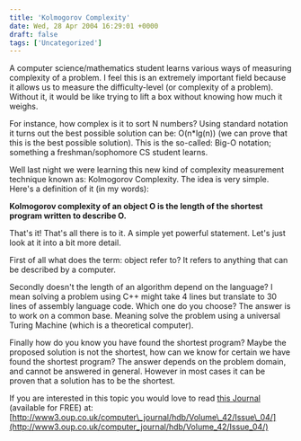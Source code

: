 ```yaml
---
title: 'Kolmogorov Complexity'
date: Wed, 28 Apr 2004 16:29:01 +0000
draft: false
tags: ['Uncategorized']
---
```


A computer science/mathematics student learns various ways of measuring complexity of a problem. I feel this is an extremely important field because it allows us to measure the difficulty-level (or complexity of a problem). Without it, it would be like trying to lift a box without knowing how much it weighs.

For instance, how complex is it to sort N numbers? Using standard notation it turns out the best possible solution can be: O(n\*lg(n)) (we can prove that this is the best possible solution). This is the so-called: Big-O notation; something a freshman/sophomore CS student learns.

Well last night we were learning this new kind of complexity measurement technique known as: Kolmogorov Complexity. The idea is very simple. Here's a definition of it (in my words):

**Kolmogorov complexity of an object O is the length of the shortest program written to describe O.**

That's it! That's all there is to it. A simple yet powerful statement. Let's just look at it into a bit more detail.

First of all what does the term: object refer to? It refers to anything that can be described by a computer.

Secondly doesn't the length of an algorithm depend on the language? I mean solving a problem using C++ might take 4 lines but translate to 30 lines of assembly language code. Which one do you choose? The answer is to work on a common base. Meaning solve the problem using a universal Turing Machine (which is a theoretical computer).

Finally how do you know you have found the shortest program? Maybe the proposed solution is not the shortest, how can we know for certain we have found the shortest program? The answer depends on the problem domain, and cannot be answered in general. However in most cases it can be proven that a solution has to be the shortest.

If you are interested in this topic you would love to read [this Journal](http://www3.oup.co.uk/computer_journal/hdb/Volume_42/Issue_04/) (available for FREE) at: [http://www3.oup.co.uk/computer\_journal/hdb/Volume\_42/Issue\_04/](http://www3.oup.co.uk/computer_journal/hdb/Volume_42/Issue_04/)
